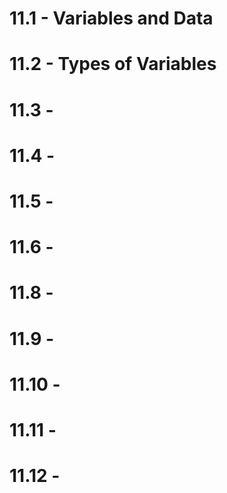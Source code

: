 # 11.1 - Variables and Data
# 11.2 - Types of Variables

# 11.3 -
# 11.4 -
# 11.5 -
# 11.6 -
# 11.8 -
# 11.9 -
# 11.10 -
# 11.11 -
# 11.12 -
